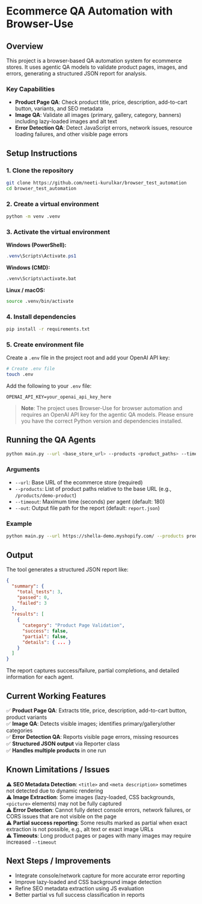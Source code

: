 # Ecommerce QA Automation with Browser-Use

## Overview

This project is a browser-based QA automation system for ecommerce stores. It uses agentic QA models to validate product pages, images, and errors, generating a structured JSON report for analysis.

### Key Capabilities

- **Product Page QA**: Check product title, price, description, add-to-cart button, variants, and SEO metadata
- **Image QA**: Validate all images (primary, gallery, category, banners) including lazy-loaded images and alt text
- **Error Detection QA**: Detect JavaScript errors, network issues, resource loading failures, and other visible page errors

## Setup Instructions

### 1. Clone the repository
```bash
git clone https://github.com/neeti-kurulkar/browser_test_automation
cd browser_test_automation
```

### 2. Create a virtual environment
```bash
python -m venv .venv
```

### 3. Activate the virtual environment

**Windows (PowerShell):**
```powershell
.venv\Scripts\Activate.ps1
```

**Windows (CMD):**
```cmd
.venv\Scripts\activate.bat
```

**Linux / macOS:**
```bash
source .venv/bin/activate
```

### 4. Install dependencies
```bash
pip install -r requirements.txt
```

### 5. Create environment file
Create a `.env` file in the project root and add your OpenAI API key:

```bash
# Create .env file
touch .env
```

Add the following to your `.env` file:
```env
OPENAI_API_KEY=your_openai_api_key_here
```

> **Note**: The project uses Browser-Use for browser automation and requires an OpenAI API key for the agentic QA models. Please ensure you have the correct Python version and dependencies installed.

## Running the QA Agents

```bash
python main.py --url <base_store_url> --products <product_paths> --timeout 180 --out report.json
```

### Arguments

- `--url`: Base URL of the ecommerce store (required)
- `--products`: List of product paths relative to the base URL (e.g., `/products/demo-product`)
- `--timeout`: Maximum time (seconds) per agent (default: 180)
- `--out`: Output file path for the report (default: `report.json`)

### Example

```bash
python main.py --url https://shella-demo.myshopify.com/ --products products/blend-field-jacket --timeout 180 --out report.json
```

## Output

The tool generates a structured JSON report like:

```json
{
  "summary": {
    "total_tests": 3,
    "passed": 0,
    "failed": 3
  },
  "results": [
    {
      "category": "Product Page Validation",
      "success": false,
      "partial": false,
      "details": { ... }
    }
  ]
}
```

The report captures success/failure, partial completions, and detailed information for each agent.

## Current Working Features

✅ **Product Page QA**: Extracts title, price, description, add-to-cart button, product variants  
✅ **Image QA**: Detects visible images; identifies primary/gallery/other categories  
✅ **Error Detection QA**: Reports visible page errors, missing resources  
✅ **Structured JSON output** via Reporter class  
✅ **Handles multiple products** in one run  

## Known Limitations / Issues

⚠️ **SEO Metadata Detection**: `<title>` and `<meta description>` sometimes not detected due to dynamic rendering  
⚠️ **Image Extraction**: Some images (lazy-loaded, CSS backgrounds, `<picture>` elements) may not be fully captured  
⚠️ **Error Detection**: Cannot fully detect console errors, network failures, or CORS issues that are not visible on the page  
⚠️ **Partial success reporting**: Some results marked as partial when exact extraction is not possible, e.g., alt text or exact image URLs  
⚠️ **Timeouts**: Long product pages or pages with many images may require increased `--timeout`  

## Next Steps / Improvements

- Integrate console/network capture for more accurate error reporting
- Improve lazy-loaded and CSS background image detection
- Refine SEO metadata extraction using JS evaluation
- Better partial vs full success classification in reports